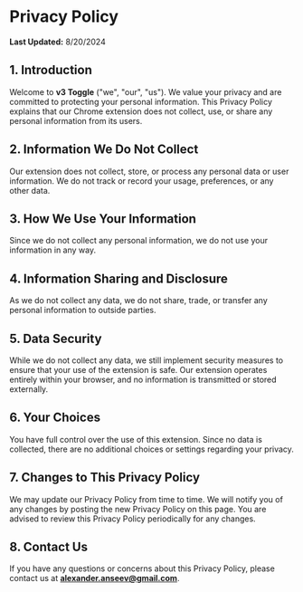# Privacy Policy

**Last Updated:** 8/20/2024

## 1. Introduction

Welcome to **v3 Toggle** ("we", "our", "us"). We value your privacy and are committed to protecting your personal information. This Privacy Policy explains that our Chrome extension does not collect, use, or share any personal information from its users.

## 2. Information We Do Not Collect

Our extension does not collect, store, or process any personal data or user information. We do not track or record your usage, preferences, or any other data.

## 3. How We Use Your Information

Since we do not collect any personal information, we do not use your information in any way.

## 4. Information Sharing and Disclosure

As we do not collect any data, we do not share, trade, or transfer any personal information to outside parties.

## 5. Data Security

While we do not collect any data, we still implement security measures to ensure that your use of the extension is safe. Our extension operates entirely within your browser, and no information is transmitted or stored externally.

## 6. Your Choices

You have full control over the use of this extension. Since no data is collected, there are no additional choices or settings regarding your privacy.

## 7. Changes to This Privacy Policy

We may update our Privacy Policy from time to time. We will notify you of any changes by posting the new Privacy Policy on this page. You are advised to review this Privacy Policy periodically for any changes.

## 8. Contact Us

If you have any questions or concerns about this Privacy Policy, please contact us at **alexander.anseev@gmail.com**.
